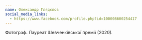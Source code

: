 ```yaml
---
name: Олександр Глядєлов
social_media_links:
  - https://www.facebook.com/profile.php?id=100008600254417
---
```


Фотограф. Лауреат Шевченківської премії (2020).

